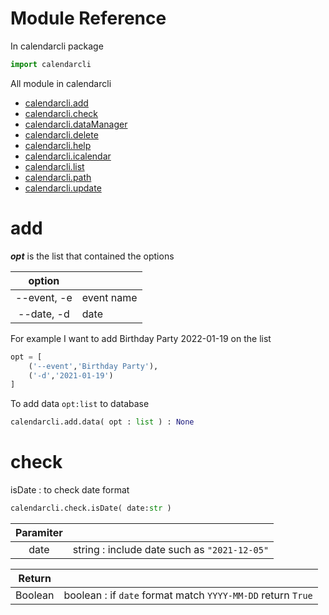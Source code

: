 # Module Reference

In calendarcli package

```python
import calendarcli
```

All module in calendarcli

- [calendarcli.add](#add)
- [calendarcli.check](#check)
- [calendarcli.dataManager](#dataManager)
- [calendarcli.delete](#delete)
- [calendarcli.help](#help)
- [calendarcli.icalendar](#icalendar)
- [calendarcli.list](#list)
- [calendarcli.path](#path)
- [calendarcli.update](#update)

# add

___opt___ is the list that contained the options

|option||
|:---:|:---|
|--event, -e|event name|
|--date, -d|date|

For example I want to add Birthday Party 2022-01-19 on the list

```python
opt = [
    ('--event','Birthday Party'),
    ('-d','2021-01-19')
]
```

To add data `opt:list` to database

```python
calendarcli.add.data( opt : list ) : None
```

# check

isDate : to check date format

```python
calendarcli.check.isDate( date:str )
```

|Paramiter||
|:---:|:---|
|date|string : include date such as `"2021-12-05"`|

|Return||
|:---:|:---|
|Boolean|boolean : if `date` format match `YYYY-MM-DD` return `True`|

<!-- ## dataManager -->

<!-- ## delete -->

<!-- ## help -->

<!-- ## icalendar -->

<!-- ## list -->

<!-- ## path -->

<!-- ## update -->
